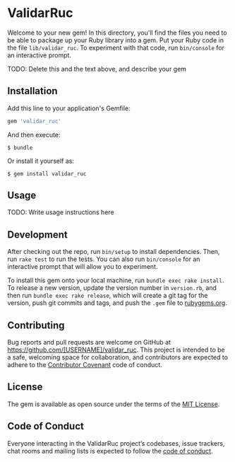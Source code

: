 # ValidarRuc

Welcome to your new gem! In this directory, you'll find the files you need to be able to package up your Ruby library into a gem. Put your Ruby code in the file `lib/validar_ruc`. To experiment with that code, run `bin/console` for an interactive prompt.

TODO: Delete this and the text above, and describe your gem

## Installation

Add this line to your application's Gemfile:

```ruby
gem 'validar_ruc'
```

And then execute:

    $ bundle

Or install it yourself as:

    $ gem install validar_ruc

## Usage

TODO: Write usage instructions here

## Development

After checking out the repo, run `bin/setup` to install dependencies. Then, run `rake test` to run the tests. You can also run `bin/console` for an interactive prompt that will allow you to experiment.

To install this gem onto your local machine, run `bundle exec rake install`. To release a new version, update the version number in `version.rb`, and then run `bundle exec rake release`, which will create a git tag for the version, push git commits and tags, and push the `.gem` file to [rubygems.org](https://rubygems.org).

## Contributing

Bug reports and pull requests are welcome on GitHub at https://github.com/[USERNAME]/validar_ruc. This project is intended to be a safe, welcoming space for collaboration, and contributors are expected to adhere to the [Contributor Covenant](http://contributor-covenant.org) code of conduct.

## License

The gem is available as open source under the terms of the [MIT License](https://opensource.org/licenses/MIT).

## Code of Conduct

Everyone interacting in the ValidarRuc project’s codebases, issue trackers, chat rooms and mailing lists is expected to follow the [code of conduct](https://github.com/[USERNAME]/validar_ruc/blob/master/CODE_OF_CONDUCT.md).
